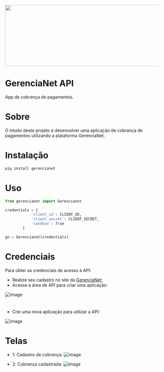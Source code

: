 <p align="center">
  <img width="600" height="200" src="https://gerencianet.com.br/wp-content/themes/Gerencianet/assets/images/portal-da-marca/versoes-da-marca/horizontal/h-p-positivo.png">
</p>

# GerenciaNet API
App de cobrança de pagamentos.

# Sobre
O intuito deste projeto é desenvolver uma aplicação de cobrança de pagamentos utilizando a plataforma GerenciaNet.

# Instalação
```bash
pip install gerencianet
```

# Uso
```python
from gerencianet import Gerencianet

credentials = {
            'client_id': CLIENT_ID,
            'client_secret': CLIENT_SECRET,
            'sandbox': True
        }

gn = Gerencianet(credentials)
```

# Credenciais

Para obter as credenciais de acesso à API:
  - Realize seu cadastro no site da [GerenciaNet](http://gerencianet.com.br/);
  - Acesse a área de API para criar uma aplicação:

  ![image](https://user-images.githubusercontent.com/67582983/143181751-6cf6c9f0-8e69-4d7b-a6a2-94322c621a8e.png)

  #
  - Crie uma nova aplicação para utilizar a API:
  
  ![image](https://user-images.githubusercontent.com/67582983/143181386-cfc305ba-1760-4b6f-abf9-8eadce8c1db2.png)

# Telas
- 1: Cadastro de cobrança:
![image](https://user-images.githubusercontent.com/67582983/143182908-27df9e42-e7c5-422e-9a86-fb2edcdbc971.png)

- 2: Cobrança cadastrada:
![image](https://user-images.githubusercontent.com/67582983/143182966-f727e3ee-f572-425e-aa15-c6c79a7462dd.png)

